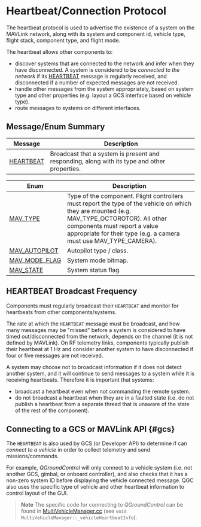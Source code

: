 # Heartbeat/Connection Protocol

The heartbeat protocol is used to advertise the existence of a system on the MAVLink network, along with its system and component id, vehicle type, flight stack, component type, and flight mode.

The heartbeat allows other components to:

- discover systems that are connected to the network and infer when they have disconnected. A system is considered to be *connected to the network* if its [HEARTBEAT](../messages/common.md#HEARTBEAT) message is regularly received, and disconnected if a number of expected messages are not received.
- handle other messages from the system appropriately, based on system type and other properties (e.g. layout a GCS interface based on vehicle type).
- route messages to systems on different interfaces.

## Message/Enum Summary

| Message                                                               | Description                                                                                  |
| --------------------------------------------------------------------- | -------------------------------------------------------------------------------------------- |
| <span id="HEARTBEAT"></span>[HEARTBEAT](../messages/common.md#HEARTBEAT) | Broadcast that a system is present and responding, along with its type and other properties. |

| Enum                                                                            | Description                                                                                                                                                                                                                                          |
| ------------------------------------------------------------------------------- | ---------------------------------------------------------------------------------------------------------------------------------------------------------------------------------------------------------------------------------------------------- |
| <span id="MAV_TYPE"></span>[MAV_TYPE](../messages/common.md#MAV_TYPE)             | Type of the component. Flight controllers must report the type of the vehicle on which they are mounted (e.g. MAV_TYPE_OCTOROTOR). All other components must report a value appropriate for their type (e.g. a camera must use MAV_TYPE_CAMERA). |
| <span id="MAV_AUTOPILOT"></span>[MAV_AUTOPILOT](../messages/common.md#MAV_AUTOPILOT)   | Autopilot type / class.                                                                                                                                                                                                                              |
| <span id="MAV_MODE_FLAG"></span>[MAV_MODE_FLAG](../messages/common.md#MAV_MODE_FLAG) | System mode bitmap.                                                                                                                                                                                                                                  |
| <span id="MAV_STATE"></span>[MAV_STATE](../messages/common.md#MAV_STATE)           | System status flag.                                                                                                                                                                                                                                  |

## HEARTBEAT Broadcast Frequency

Components must regularly broadcast their `HEARTBEAT` and monitor for heartbeats from other components/systems.

The rate at which the `HEARTBEAT` message must be broadcast, and how many messages may be "missed" before a system is considered to have timed out/disconnected from the network, depends on the channel (it is not defined by MAVLink). On RF telemetry links, components typically publish their heartbeat at 1 Hz and consider another system to have disconnected if four or five messages are not received.

A system may choose not to broadcast information if it does not detect another system, and it will continue to send messages to a system while it is receiving heartbeats. Therefore it is important that systems:

- broadcast a heartbeat even when not commanding the remote system.
- do not broadcast a heartbeat when they are in a faulted state (i.e. do not publish a heartbeat from a separate thread that is unaware of the state of the rest of the component).

## Connecting to a GCS or MAVLink API {#gcs}

The `HEARTBEAT` is also used by GCS (or Developer API) to determine if can *connect to a vehicle* in order to collect telemetry and send missions/commands.

For example, *QGroundControl* will only connect to a vehicle system (i.e. not another GCS, gimbal, or onboard controller), and also checks that it has a non-zero system ID before displaying the vehicle connected message. QGC also uses the specific type of vehicle and other heartbeat information to control layout of the GUI.

> **Note** The specific code for connecting to *QGroundControl* can be found in [MultiVehicleManager.cc](https://github.com/mavlink/qgroundcontrol/blob/master/src/Vehicle/MultiVehicleManager.cc) (see `void MultiVehicleManager::_vehicleHeartbeatInfo`).